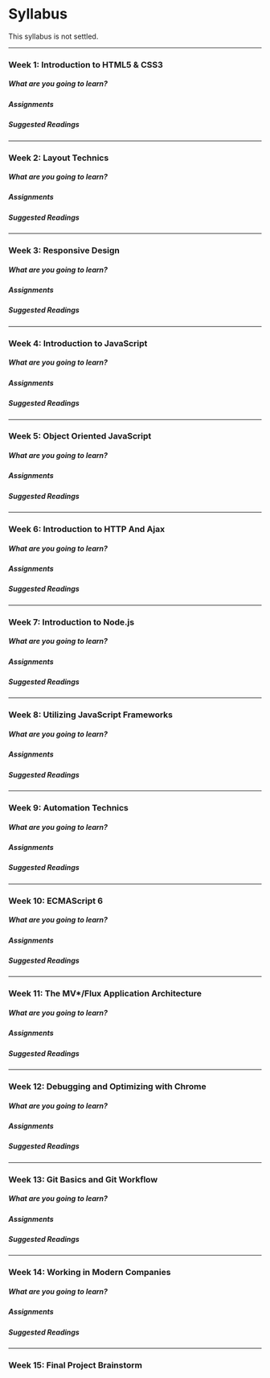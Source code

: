 # Syllabus

This syllabus is not settled.

***

### Week 1: Introduction to HTML5 & CSS3

##### What are you going to learn?

##### Assignments

##### Suggested Readings

***

### Week 2: Layout Technics

##### What are you going to learn?

##### Assignments

##### Suggested Readings

***

### Week 3: Responsive Design

##### What are you going to learn?

##### Assignments

##### Suggested Readings

***

### Week 4: Introduction to JavaScript

##### What are you going to learn?

##### Assignments

##### Suggested Readings

***

### Week 5: Object Oriented JavaScript

##### What are you going to learn?

##### Assignments

##### Suggested Readings

***

### Week 6: Introduction to HTTP And Ajax

##### What are you going to learn?

##### Assignments

##### Suggested Readings

***

### Week 7: Introduction to Node.js

##### What are you going to learn?

##### Assignments

##### Suggested Readings

***

### Week 8: Utilizing JavaScript Frameworks

##### What are you going to learn?

##### Assignments

##### Suggested Readings

***

### Week 9: Automation Technics

##### What are you going to learn?

##### Assignments

##### Suggested Readings

***

### Week 10: ECMAScript 6

##### What are you going to learn?

##### Assignments

##### Suggested Readings

***

### Week 11: The MV*/Flux Application Architecture

##### What are you going to learn?

##### Assignments

##### Suggested Readings

***

### Week 12: Debugging and Optimizing with Chrome

##### What are you going to learn?

##### Assignments

##### Suggested Readings

***

### Week 13: Git Basics and Git Workflow

##### What are you going to learn?

##### Assignments

##### Suggested Readings

***

### Week 14: Working in Modern Companies

##### What are you going to learn?

##### Assignments

##### Suggested Readings

***

### Week 15: Final Project Brainstorm



